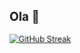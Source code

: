 ## Ola 👋

<!--
**dronreef2/dronreef2** is a ✨ _special_ ✨ repository because its `README.md` (this file) appears on your GitHub profile.

Here are some ideas to get you started:

- 🔭 I’m currently working on ...
- 🌱 I’m currently learning ...
- 👯 I’m looking to collaborate on ...
- 🤔 I’m looking for help with ...
- 💬 Ask me about ...
- 📫 How to reach me: ...
- 😄 Pronouns: ...
- ⚡ Fun fact: ...
-->
[![GitHub Streak](https://github-readme-streak-stats-34u4o7c4m-dronreef2s-projects.vercel.app?user=dronreef2&theme=blood&hide_border=true&border_radius=4&locale=pt_BR&short_numbers=true&date_format=j%2Fn%5B%2FY%5D&card_width=470&card_height=190)](https://git.io/streak-stats)
